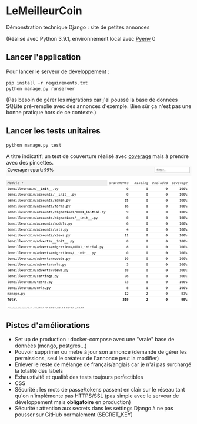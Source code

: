 # LeMeilleurCoin

Démonstration technique Django : site de petites annonces

(Réalisé avec Python 3.9.1, environnement local avec [Pyenv](https://realpython.com/intro-to-pyenv/) 0

## Lancer l'application

Pour lancer le serveur de développement :

```
pip install -r requirements.txt
python manage.py runserver
```

(Pas besoin de gérer les migrations car j'ai poussé la base de données SQLite pré-remplie avec des annonces d'exemple. Bien sûr ça n'est pas une bonne pratique hors de ce contexte.)


## Lancer les tests unitaires

```
python manage.py test
```
A titre indicatif; un test de couverture réalisé avec [coverage](https://coverage.readthedocs.io/en/coverage-5.4/) mais à prendre avec des pincettes.
![coveraqge](./coverage.png)

## Pistes d'améliorations

- Set up de production : docker-compose avec une "vraie" base de données (mongo, postgres...)
- Pouvoir supprimer ou metre à jour son annonce (demande de gérer les permissions, seul le créateur de l'annonce peut la modifier)
- Enlever le reste de mélange de français/anglais car je n'ai pas surchargé la totalité des labels
- Exhaustivité et qualité des tests toujours perfectibles
- CSS
- Sécurité : les mots de passe/tokens passent en clair sur le réseau tant qu'on n'implémente pas HTTPS/SSL (pas simple avec le serveur de développement mais **obligatoire** en production)
- Sécurité : attention aux secrets dans les settings Django à ne pas pousser sur GitHub normalement (SECRET_KEY)